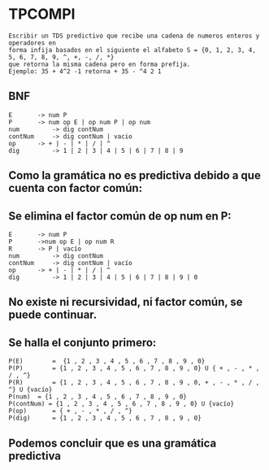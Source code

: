 
# TPCOMPI

```
Escribir un TDS predictivo que recibe una cadena de numeros enteros y operadores en
forma infija basados en el siguiente el alfabeto S = {0, 1, 2, 3, 4, 5, 6, 7, 8, 9, ^, +, -, /, *}
que retorna la misma cadena pero en forma prefija.
Ejemplo: 35 + 4^2 -1 retorna + 35 - ^4 2 1
```

## BNF

```
E		-> num P
P		-> num op E | op num P | op num
num 		-> dig contNum
contNum 	-> dig contNum | vacio
op		-> + | - | * | / | ^
dig 		-> 1 | 2 | 3 | 4 | 5 | 6 | 7 | 8 | 9
```

## Como la gramática no es predictiva debido a que cuenta con factor común:

## Se elimina el factor común de op num en P:

```
E		-> num P
P		->num op E | op num R
R		-> P | vacío
num 		-> dig contNum
contNum 	-> dig contNum | vacío
op		-> + | - | * | / | ^
dig 		-> 1 | 2 | 3 | 4 | 5 | 6 | 7 | 8 | 9 | 0
```

## No existe ni recursividad, ni factor común, se puede continuar.

## Se halla el conjunto primero:

```
P(E) 		=  {1 , 2 , 3 , 4 , 5 , 6 , 7 , 8 , 9 , 0}
P(P) 		= {1 , 2 , 3 , 4 , 5 , 6 , 7 , 8 , 9 , 0} U { + , - , * , / , ^}
P(R) 		= {1 , 2 , 3 , 4 , 5 , 6 , 7 , 8 , 9 , 0, + , - , * , / , ^} U {vacío}
P(num) 	= {1 , 2 , 3 , 4 , 5 , 6 , 7 , 8 , 9 , 0}
P(contNum) = {1 , 2 , 3 , 4 , 5 , 6 , 7 , 8 , 9 , 0} U {vacío}
P(op) 		= { + , - , * , / , ^}
P(dig) 		= {1 , 2 , 3 , 4 , 5 , 6 , 7 , 8 , 9 , 0}
```

## Podemos concluir que es una gramática predictiva
